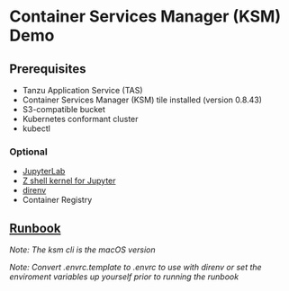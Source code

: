 # Container Services Manager (KSM) Demo

## Prerequisites

- Tanzu Application Service (TAS)
- Container Services Manager (KSM) tile installed (version 0.8.43)
- S3-compatible bucket
- Kubernetes conformant cluster
- kubectl

### Optional

- [JupyterLab](https://jupyter.org/install.html)
- [Z shell kernel for Jupyter](https://github.com/danylo-dubinin/zsh-jupyter-kernel)
- [direnv](https://direnv.net)
- Container Registry

## [Runbook](runbook.ipynb)

*Note: The ksm cli is the macOS version* 

*Note: Convert .envrc.template to .envrc to use with direnv or set the enviroment variables up yourself prior to running the runbook*